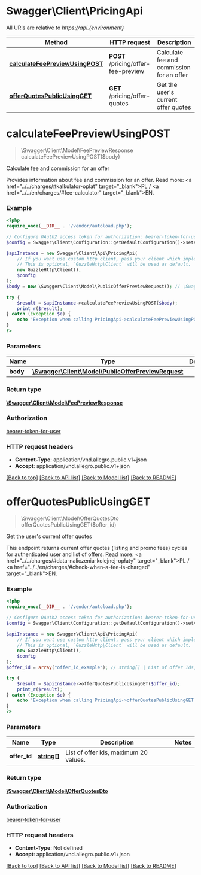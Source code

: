 # Swagger\Client\PricingApi

All URIs are relative to *https://api.{environment}*

Method | HTTP request | Description
------------- | ------------- | -------------
[**calculateFeePreviewUsingPOST**](PricingApi.md#calculatefeepreviewusingpost) | **POST** /pricing/offer-fee-preview | Calculate fee and commission for an offer
[**offerQuotesPublicUsingGET**](PricingApi.md#offerquotespublicusingget) | **GET** /pricing/offer-quotes | Get the user&#x27;s current offer quotes

# **calculateFeePreviewUsingPOST**
> \Swagger\Client\Model\FeePreviewResponse calculateFeePreviewUsingPOST($body)

Calculate fee and commission for an offer

Provides information about fee and commission for an offer. Read more: <a href=\"../../charges/#kalkulator-opłat\" target=\"_blank\">PL</a> / <a href=\"../../en/charges/#fee-calculator\" target=\"_blank\">EN</a>.

### Example
```php
<?php
require_once(__DIR__ . '/vendor/autoload.php');

// Configure OAuth2 access token for authorization: bearer-token-for-user
$config = Swagger\Client\Configuration::getDefaultConfiguration()->setAccessToken('YOUR_ACCESS_TOKEN');

$apiInstance = new Swagger\Client\Api\PricingApi(
    // If you want use custom http client, pass your client which implements `GuzzleHttp\ClientInterface`.
    // This is optional, `GuzzleHttp\Client` will be used as default.
    new GuzzleHttp\Client(),
    $config
);
$body = new \Swagger\Client\Model\PublicOfferPreviewRequest(); // \Swagger\Client\Model\PublicOfferPreviewRequest | 

try {
    $result = $apiInstance->calculateFeePreviewUsingPOST($body);
    print_r($result);
} catch (Exception $e) {
    echo 'Exception when calling PricingApi->calculateFeePreviewUsingPOST: ', $e->getMessage(), PHP_EOL;
}
?>
```

### Parameters

Name | Type | Description  | Notes
------------- | ------------- | ------------- | -------------
 **body** | [**\Swagger\Client\Model\PublicOfferPreviewRequest**](../Model/PublicOfferPreviewRequest.md)|  |

### Return type

[**\Swagger\Client\Model\FeePreviewResponse**](../Model/FeePreviewResponse.md)

### Authorization

[bearer-token-for-user](../../README.md#bearer-token-for-user)

### HTTP request headers

 - **Content-Type**: application/vnd.allegro.public.v1+json
 - **Accept**: application/vnd.allegro.public.v1+json

[[Back to top]](#) [[Back to API list]](../../README.md#documentation-for-api-endpoints) [[Back to Model list]](../../README.md#documentation-for-models) [[Back to README]](../../README.md)

# **offerQuotesPublicUsingGET**
> \Swagger\Client\Model\OfferQuotesDto offerQuotesPublicUsingGET($offer_id)

Get the user's current offer quotes

This endpoint returns current offer quotes (listing and promo fees) cycles for authenticated user and list of offers. Read more: <a href=\"../../charges/#data-naliczenia-kolejnej-opłaty\" target=\"_blank\">PL</a> / <a href=\"../../en/charges/#check-when-a-fee-is-charged\" target=\"_blank\">EN</a>.

### Example
```php
<?php
require_once(__DIR__ . '/vendor/autoload.php');

// Configure OAuth2 access token for authorization: bearer-token-for-user
$config = Swagger\Client\Configuration::getDefaultConfiguration()->setAccessToken('YOUR_ACCESS_TOKEN');

$apiInstance = new Swagger\Client\Api\PricingApi(
    // If you want use custom http client, pass your client which implements `GuzzleHttp\ClientInterface`.
    // This is optional, `GuzzleHttp\Client` will be used as default.
    new GuzzleHttp\Client(),
    $config
);
$offer_id = array("offer_id_example"); // string[] | List of offer Ids, maximum 20 values.

try {
    $result = $apiInstance->offerQuotesPublicUsingGET($offer_id);
    print_r($result);
} catch (Exception $e) {
    echo 'Exception when calling PricingApi->offerQuotesPublicUsingGET: ', $e->getMessage(), PHP_EOL;
}
?>
```

### Parameters

Name | Type | Description  | Notes
------------- | ------------- | ------------- | -------------
 **offer_id** | [**string[]**](../Model/string.md)| List of offer Ids, maximum 20 values. |

### Return type

[**\Swagger\Client\Model\OfferQuotesDto**](../Model/OfferQuotesDto.md)

### Authorization

[bearer-token-for-user](../../README.md#bearer-token-for-user)

### HTTP request headers

 - **Content-Type**: Not defined
 - **Accept**: application/vnd.allegro.public.v1+json

[[Back to top]](#) [[Back to API list]](../../README.md#documentation-for-api-endpoints) [[Back to Model list]](../../README.md#documentation-for-models) [[Back to README]](../../README.md)

